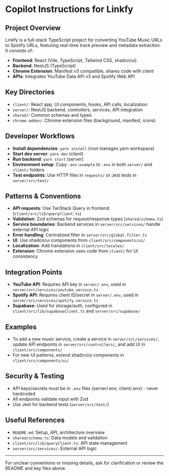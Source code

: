 # Copilot Instructions for Linkfy

## Project Overview

Linkfy is a full-stack TypeScript project for converting YouTube Music URLs to Spotify URLs, featuring real-time track preview and metadata extraction. It consists of:

- **Frontend**: React (Vite, TypeScript, Tailwind CSS, shadcn/ui)
- **Backend**: NestJS (TypeScript)
- **Chrome Extension**: Manifest v3 compatible, shares code with client
- **APIs**: Integrates YouTube Data API v3 and Spotify Web API

## Key Directories

- `client/`: React app, UI components, hooks, API calls, localization
- `server/`: NestJS backend, controllers, services, API integration
- `shared/`: Common schemas and types
- `chrome-addon/`: Chrome extension files (background, manifest, icons)

## Developer Workflows

- **Install dependencies**: `yarn install` (root manages yarn workspace)
- **Start dev server**: `yarn dev` (client)
- **Run backend**: `yarn start` (server)
- **Environment setup**: Copy `.env.example` to `.env` in both `server/` and `client/` folders
- **Test endpoints**: Use HTTP files in `requests/` or Jest tests in `server/src/test/`

## Patterns & Conventions

- **API requests**: Use TanStack Query in frontend (`client/src/lib/queryClient.ts`)
- **Validation**: Zod schemas for request/response types (`shared/schema.ts`)
- **Service boundaries**: Backend services in `server/src/services/` handle external API logic
- **Error handling**: Centralized filter in `server/src/global.filter.ts`
- **UI**: Use shadcn/ui components from `client/src/components/ui/`
- **Localization**: Add translations in `client/src/locales/`
- **Extension**: Chrome extension uses code from `client/` for UI consistency

## Integration Points

- **YouTube API**: Requires API key in `server/.env`, used in `server/src/services/youtube.service.ts`
- **Spotify API**: Requires client ID/secret in `server/.env`, used in `server/src/services/spotify.service.ts`
- **Supabase**: Used for storage/auth, configured in `client/src/lib/supabaseClient.ts` and `server/src/supabase/`

## Examples

- To add a new music service, create a service in `server/src/services/`, update API endpoints in `server/src/controllers/`, and add UI in `client/src/components/`
- For new UI patterns, extend shadcn/ui components in `client/src/components/ui/`

## Security & Testing

- API keys/secrets must be in `.env` files (server/.env, client/.env) - never hardcoded
- All endpoints validate input with Zod
- Use Jest for backend tests (`server/src/test/`)

## Useful References

- `README.md`: Setup, API, architecture overview
- `shared/schema.ts`: Data models and validation
- `client/src/lib/queryClient.ts`: API state management
- `server/src/services/`: External API logic

---

For unclear conventions or missing details, ask for clarification or review the README and key files above.
